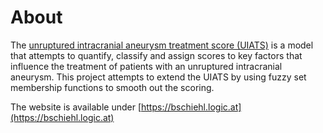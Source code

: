 # About
The [unruptured intracranial aneurysm treatment score (UIATS)](https://www.ncbi.nlm.nih.gov/pmc/articles/PMC4560059/) is a model that attempts to quantify, classify and assign scores to key factors that influence the treatment of patients with an unruptured intracranial aneurysm. This project attempts to extend the UIATS by using fuzzy set membership functions to smooth out the scoring.

The website is available under [https://bschiehl.logic.at](https://bschiehl.logic.at)